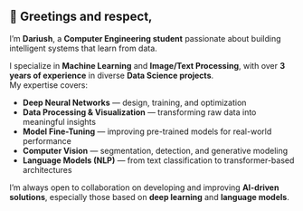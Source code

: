 ## 👋 Greetings and respect,  

I’m **Dariush**, a **Computer Engineering student** passionate about building intelligent systems that learn from data.  

I specialize in **Machine Learning** and **Image/Text Processing**, with over **3 years of experience** in diverse **Data Science projects**.  
My expertise covers:  

-  **Deep Neural Networks** — design, training, and optimization  
-  **Data Processing & Visualization** — transforming raw data into meaningful insights  
-  **Model Fine-Tuning** — improving pre-trained models for real-world performance  
-  **Computer Vision** — segmentation, detection, and generative modeling  
-  **Language Models (NLP)** — from text classification to transformer-based architectures  

I’m always open to collaboration on developing and improving **AI-driven solutions**, especially those based on **deep learning** and **language models**.

